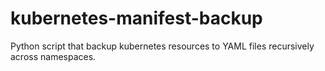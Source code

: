 # kubernetes-manifest-backup
Python script that backup kubernetes resources to YAML files recursively across namespaces.
